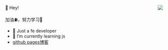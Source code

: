 👻 Hey!
<img align="right" src="https://github-readme-stats.vercel.app/api?username=muyudou&show_icons=true&icon_color=0366d6&text_color=24292e&bg_color=ffffff&hide_title=true&count_private=true&include_all_commits=true" />

加油⛽️，努力学习💪

- 🔭 Just a fe developer
- 🌱 I’m currently learning js
-  [github pages博客](https://muyudou.github.io/learn-js/)

<!--
**tiann/tiann** is a ✨ _special_ ✨ repository because its `README.md` (this file) appears on your GitHub profile.

Here are some ideas to get you started:

- 🔭 I’m currently working on ...
- 🌱 I’m currently learning ...
- 👯 I’m looking to collaborate on ...
- 🤔 I’m looking for help with ...
- 💬 Ask me about ...
- 📫 How to reach me: ...
- 😄 Pronouns: ...
- ⚡ Fun fact: ...
-->
